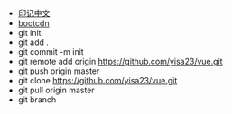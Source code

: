 - [印记中文](https://docschina.org/)
- [bootcdn](https://www.bootcdn.cn/)
- git init
- git add .
- git commit -m init
- git remote add origin https://github.com/yisa23/vue.git
- git push origin master
- git clone https://github.com/yisa23/vue.git
- git pull origin master
- git branch
